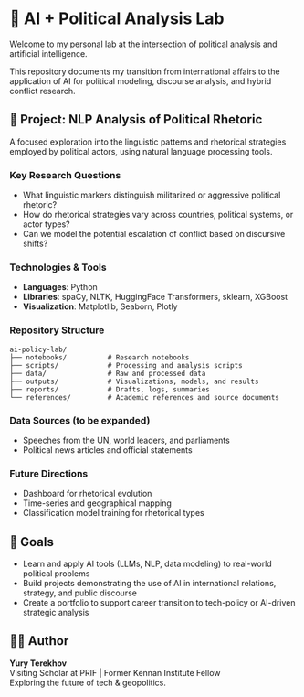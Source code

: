 # 🧠 AI + Political Analysis Lab

Welcome to my personal lab at the intersection of political analysis and artificial intelligence.

This repository documents my transition from international affairs to the application of AI for political modeling, discourse analysis, and hybrid conflict research.

## 🧭 Project: NLP Analysis of Political Rhetoric

A focused exploration into the linguistic patterns and rhetorical strategies employed by political actors, using natural language processing tools.

### Key Research Questions

- What linguistic markers distinguish militarized or aggressive political rhetoric?
- How do rhetorical strategies vary across countries, political systems, or actor types?
- Can we model the potential escalation of conflict based on discursive shifts?

### Technologies & Tools

- **Languages**: Python
- **Libraries**: spaCy, NLTK, HuggingFace Transformers, sklearn, XGBoost
- **Visualization**: Matplotlib, Seaborn, Plotly

### Repository Structure

```
ai-policy-lab/
├── notebooks/          # Research notebooks
├── scripts/            # Processing and analysis scripts
├── data/               # Raw and processed data
├── outputs/            # Visualizations, models, and results
├── reports/            # Drafts, logs, summaries
└── references/         # Academic references and source documents
```

### Data Sources (to be expanded)

- Speeches from the UN, world leaders, and parliaments
- Political news articles and official statements

### Future Directions

- Dashboard for rhetorical evolution
- Time-series and geographical mapping
- Classification model training for rhetorical types

## 🎯 Goals

- Learn and apply AI tools (LLMs, NLP, data modeling) to real-world political problems
- Build projects demonstrating the use of AI in international relations, strategy, and public discourse
- Create a portfolio to support career transition to tech-policy or AI-driven strategic analysis

## 👨‍💻 Author

**Yury Terekhov**  
Visiting Scholar at PRIF | Former Kennan Institute Fellow  
Exploring the future of tech & geopolitics.